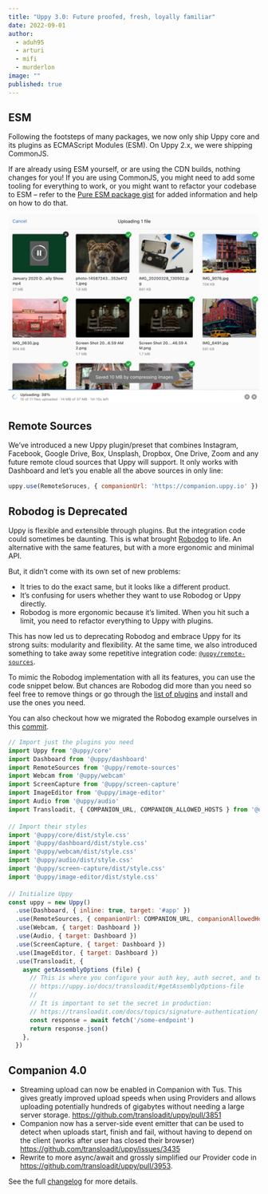 ```yaml
---
title: "Uppy 3.0: Future proofed, fresh, loyally familiar" 
date: 2022-09-01
author: 
  - aduh95
  - arturi
  - mifi
  - murderlon
image: ""
published: true
---
```


<!--more-->

## ESM

Following the footsteps of many packages, we now only ship Uppy core and its plugins as ECMAScript Modules (ESM). On Uppy 2.x, we were shipping CommonJS.

If are already using ESM yourself, or are using the CDN builds, nothing changes for you! If you are using CommonJS, you might need to add some tooling for everything to work, or you might want to refactor your codebase to ESM – refer to the [Pure ESM package gist](https://gist.github.com/sindresorhus/a39789f98801d908bbc7ff3ecc99d99c) for added information and help on how to do that.

<img class="border" alt="Uppy Compressor plugin showing compressed images notification" src="/images/blog/2.4-2.7/compressor.jpg">

## Remote Sources

We’ve introduced a new Uppy plugin/preset that combines Instagram, Facebook, Google Drive, Box, Unsplash, Dropbox, One Drive, Zoom and any future remote cloud sources that Uppy will support. It only works with Dashboard and let’s you enable all the above sources in only line:

```js
uppy.use(RemoteSoruces, { companionUrl: 'https://companion.uppy.io' }) // Remote Soruces need Companion server instance to work, you can get one hosted from Transloadit.com or self-host it
```

## Robodog is Deprecated

Uppy is flexible and extensible through plugins. But the integration code could sometimes be daunting. This is what brought [Robodog](/docs/robodog/) to life. An alternative with the same features, but with a more ergonomic and minimal API.

But, it didn’t come with its own set of new problems:

* It tries to do the exact same, but it looks like a different product.
* It’s confusing for users whether they want to use Robodog or Uppy directly.
* Robodog is more ergonomic because it’s limited. When you hit such a limit, you
  need to refactor everything to Uppy with plugins.

This has now led us to deprecating Robodog and embrace Uppy for its strong suits: modularity and flexibility. At the same time, we also introduced something to take away some repetitive integration code: [`@uppy/remote-sources`](/docs/remote-sources).

To mimic the Robodog implementation with all its features, you can use the code snippet below. But chances are Robodog did more than you need so feel free to remove things or go through the [list of plugins](/docs/plugins/) and install and use the ones you need.

You can also checkout how we migrated the Robodog example ourselves in this [commit](https://github.com/transloadit/uppy/commit/089aaed615c77bafaf905e291b6b4e82aaeb2f6f).

```js
// Import just the plugins you need
import Uppy from '@uppy/core'
import Dashboard from '@uppy/dashboard'
import RemoteSources from '@uppy/remote-sources'
import Webcam from '@uppy/webcam'
import ScreenCapture from '@uppy/screen-capture'
import ImageEditor from '@uppy/image-editor'
import Audio from '@uppy/audio'
import Transloadit, { COMPANION_URL, COMPANION_ALLOWED_HOSTS } from '@uppy/transloadit'

// Import their styles
import '@uppy/core/dist/style.css'
import '@uppy/dashboard/dist/style.css'
import '@uppy/webcam/dist/style.css'
import '@uppy/audio/dist/style.css'
import '@uppy/screen-capture/dist/style.css'
import '@uppy/image-editor/dist/style.css'

// Initialize Uppy
const uppy = new Uppy()
  .use(Dashboard, { inline: true, target: '#app' })
  .use(RemoteSources, { companionUrl: COMPANION_URL, companionAllowedHosts: COMPANION_ALLOWED_HOSTS })
  .use(Webcam, { target: Dashboard })
  .use(Audio, { target: Dashboard })
  .use(ScreenCapture, { target: Dashboard })
  .use(ImageEditor, { target: Dashboard })
  .use(Transloadit, {
    async getAssemblyOptions (file) {
      // This is where you configure your auth key, auth secret, and template ID
      // https://uppy.io/docs/transloadit/#getAssemblyOptions-file
      //
      // It is important to set the secret in production:
      // https://transloadit.com/docs/topics/signature-authentication/
      const response = await fetch('/some-endpoint')
      return response.json()
    },
  })
```

## Companion 4.0

* Streaming upload can now be enabled in Companion with Tus. This gives greatly improved upload speeds when using Providers and allows uploading potentially hundreds of gigabytes without needing a large server storage. https://github.com/transloadit/uppy/pull/3851
* Companion now has a server-side event emitter that can be used to detect when uploads start, finish and fail, without having to depend on the client (works after user has closed their browser) https://github.com/transloadit/uppy/issues/3435
* Rewrite to more async/await and grossly simplified our Provider code in https://github.com/transloadit/uppy/pull/3953.

See the full [changelog](https://github.com/transloadit/uppy/blob/master/CHANGELOG.md#1300) for more details.
